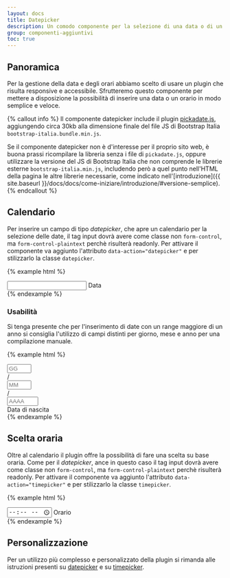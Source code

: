 ```yaml
---
layout: docs
title: Datepicker
description: Un comodo componente per la selezione di una data o di un orario.
group: componenti-aggiuntivi
toc: true
---
```


## Panoramica

Per la gestione della data e degli orari abbiamo scelto di usare un plugin che risulta responsive e accessibile. Sfrutteremo questo componente per mettere a disposizione la possibilità di inserire una data o un orario in modo semplice e veloce.

{% callout info %}
Il componente datepicker include il plugin [pickadate.js](http://amsul.ca/pickadate.js/), aggiungendo circa 30kb alla dimensione finale del file JS di Bootstrap Italia `bootstrap-italia.bundle.min.js`.

Se il componente datepicker non è d'interesse per il proprio sito web, è buona prassi ricompilare la libreria senza i file di `pickadate.js`, oppure utilizzare la versione del JS di Bootstrap Italia che non comprende le librerie esterne `bootstrap-italia.min.js`, includendo però a quel punto nell'HTML della pagina le altre librerie necessarie, come indicato nell'[introduzione]({{ site.baseurl }}/docs/docs/come-iniziare/introduzione/#versione-semplice).
{% endcallout %}

## Calendario

Per inserire un campo di tipo _datepicker_, che apre un calendario per la selezione delle date, il tag input dovrà avere come classe non `form-control`, ma `form-control-plaintext` perchè risulterà readonly. Per attivare il componente va aggiunto l'attributo `data-action="datepicker"` e per stilizzarlo la classe `datepicker`.

{% example html %}
<div class="form-group">
    <div class="">
        <input id="datepicker" data-action="datepicker" class="form-control-plaintext datepicker" name="date" type="text" autofocuss>
        <label for="datepicker">Data</label>
    </div>
</div>
{% endexample %}

### Usabilità

Si tenga presente che per l'inserimento di date con un range maggiore di un anno si consiglia l'utilizzo di campi distinti per giorno, mese e anno per una compilazione manuale.

{% example html %}
<div class="form-group col-6">
    <div class="input-group">
        <input id="Giorno" type="number" class="form-control col-3" placeholder="GG" aria-label="Giorno" min="1" max="31" maxlength="2">
        <div class="input-group-prepend">
            <span class="input-group-text">/</span>
        </div>
        <input id="" type="number" class="form-control col-3" placeholder="MM" aria-label="Mese" min="1" max="12" maxlength="2">
        <div class="input-group-prepend">
            <span class="input-group-text">/</span>
        </div>
        <input id="Anno" type="number" class="form-control col-4" placeholder="AAAA" aria-label="Anno" min="1890" max="2020" maxlength="4">
    </div>
    <label for="Giorno">Data di nascita</label>
</div>
{% endexample %}

## Scelta oraria

Oltre al calendario il plugin offre la possibilità di fare una scelta su base oraria. Come per il _datepicker_, ance in questo caso il tag input dovrà avere come classe non `form-control`, ma `form-control-plaintext` perchè risulterà readonly. Per attivare il componente va aggiunto l'attributo `data-action="timepicker"` e per stilizzarlo la classe `timepicker`.

{% example html %}
<div class="form-group">
    <input id="timepicker" data-action="timepicker" class="form-control-plaintext timepicker" type="time" name="time" autofocuss>
    <label for="timepicker">Orario</label>
</div>
{% endexample %}

## Personalizzazione

Per un utilizzo più complesso e personalizzato della plugin si rimanda alle istruzioni presenti su  [datepicker](http://amsul.ca/pickadate.js/date/) e su [timepicker](http://amsul.ca/pickadate.js/time/).
